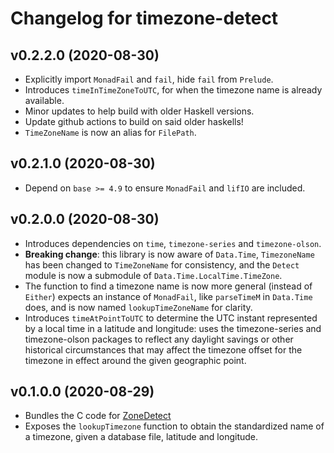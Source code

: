 # Changelog for timezone-detect

## v0.2.2.0 (2020-08-30)

* Explicitly import `MonadFail` and `fail`, hide `fail` from `Prelude`.
* Introduces `timeInTimeZoneToUTC`, for when the timezone name is already available.
* Minor updates to help build with older Haskell versions.
* Update github actions to build on said older haskells!
* `TimeZoneName` is now an alias for `FilePath`.

## v0.2.1.0 (2020-08-30)

* Depend on `base >= 4.9` to ensure `MonadFail` and `lifIO` are included.

## v0.2.0.0 (2020-08-30)

* Introduces dependencies on `time`, `timezone-series` and `timezone-olson`.
* __Breaking change__: this library is now aware of `Data.Time`, `TimezoneName` has been changed
  to `TimeZoneName` for consistency, and the `Detect` module is now a submodule of `Data.Time.LocalTime.TimeZone`.
* The function to find a timezone name is now more general (instead of `Either`) expects an instance of `MonadFail`,
  like `parseTimeM` in `Data.Time` does, and is now named `lookupTimeZoneName` for clarity.
* Introduces `timeAtPointToUTC` to determine the UTC instant represented by a local time in a latitude
  and longitude: uses the timezone-series and timezone-olson packages to reflect any daylight savings
  or other historical circumstances that may affect the timezone offset for the timezone in effect
  around the given geographic point.


## v0.1.0.0 (2020-08-29)

* Bundles the C code for [ZoneDetect](https://github.com/BertoldVdb/ZoneDetect)
* Exposes the `lookupTimezone` function to obtain the standardized name of a timezone, given
  a database file, latitude and longitude.
